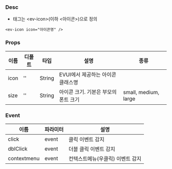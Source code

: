 ### Desc
- 태그는 &lt;ev-icon&gt;(이하 <아이콘>)으로 정의

```
<ev-icon icon="아이콘명" />
```

### Props

|    이름     |   디폴트   |  타입   |          설명            |                    종류                           |
|------------ |-----------|---------|-------------------------|---------------------------------------------------|
| icon     | ''      | String | EVUI에서 제공하는 아이콘 클래스명 | |
| size     | ''      | String | 아이콘 크기. 기본은 부모의 폰트 크기 | small, medium, large |

### Event

 | 이름 | 파라미터 | 설명 |
 | ---- | ------- | ---- |
 | click | event | 클릭 이벤트 감지 |
 | dblClick | event | 더블 클릭 이벤트 감지 |
 | contextmenu | event | 컨텍스트메뉴(우클릭) 이벤트 감지 |
